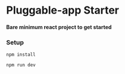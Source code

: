 # Pluggable-app Starter
#### Bare minimum react project to get started


### Setup
``` npm install ```

``` npm run dev ```